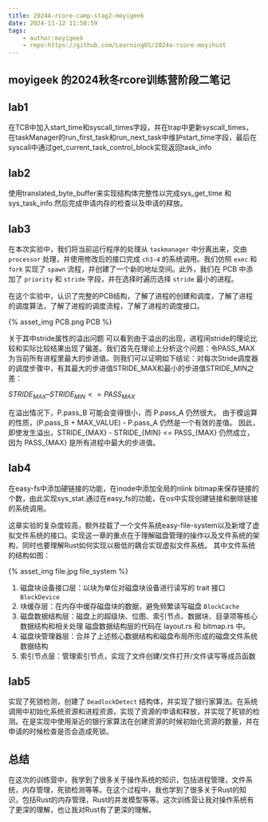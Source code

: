 ```yaml
---
title: 2024A-rcore-camp-stag2-moyigeek
date: 2024-11-12 11:58:59
tags:
    - author:moyigeek
    - repo:https://github.com/LearningOS/2024a-rcore-moyihust
---
```


## moyigeek 的2024秋冬rcore训练营阶段二笔记
<!-- more -->

## lab1
在TCB中加入start_time和syscall_times字段，并在trap中更新syscall_times，在taskManager的run_first_task和run_next_task中维护start_time字段，最后在syscall中通过get_current_task_control_block实现返回task_info

## lab2
使用translated_byte_buffer来实现结构体完整性以完成sys_get_time 和 sys_task_info.然后完成申请内存的检查以及申请的释放。


## lab3
在本次实验中，我们将当前运行程序的处理从 `taskmanager` 中分离出来，交由 `processor` 处理，并使用修改后的接口完成 `ch3-4` 的系统调用。我们仿照 `exec` 和 `fork` 实现了 `spawn` 流程，并创建了一个新的地址空间。此外，我们在 PCB 中添加了 `priority` 和 `stride` 字段，并在选择时遍历选择 `stride` 最小的进程。

在这个实验中，认识了完整的PCB结构，了解了进程的创建和调度，了解了进程的调度算法，了解了进程的调度流程，了解了进程的调度接口。

{% asset_img PCB.png PCB %}

关于其中stride属性的溢出问题
可以看到由于溢出的出现，进程间stride的理论比较和实际比较结果出现了偏差。我们首先在理论上分析这个问题：令PASS_MAX为当前所有进程里最大的步进值。则我们可以证明如下结论：对每次Stride调度器的调度步骤中，有其最大的步进值STRIDE_MAX和最小的步进值STRIDE_MIN之差：

$STRIDE_{MAX} – STRIDE_{MIN} <= PASS_{MAX}$

在溢出情况下，P.pass_B 可能会变得很小，而 P.pass_A 仍然很大。
由于模运算的性质，(P.pass_B + MAX_VALUE) - P.pass_A 仍然是一个有效的差值。
因此，即使发生溢出，STRIDE_{MAX} - STRIDE_{MIN} <= PASS_{MAX} 仍然成立，因为 PASS_{MAX} 是所有进程中最大的步进值。


## lab4
在easy-fs中添加硬链接的功能，在inode中添加全局的nlink bitmap来保存链接的个数，由此实现sys_stat.通过在easy_fs的功能，在os中实现创建链接和删除链接的系统调用。

这章实验的复杂度较高，额外挂载了一个文件系统easy-file-system以及新增了虚拟文件系统的接口。实现这一章的重点在于理解磁盘管理的操作以及文件系统的架构，同时也要理解Rust如何实现以极低的耦合实现虚拟文件系统。
其中文件系统的结构如图：

{% asset_img file.jpg file_system %}

1. 磁盘块设备接口层：以块为单位对磁盘块设备进行读写的 trait 接口
`BlockDevice`
2. 块缓存层：在内存中缓存磁盘块的数据，避免频繁读写磁盘
`BlockCache`
3. 磁盘数据结构层：磁盘上的超级块、位图、索引节点、数据块、目录项等核心数据结构和相关处理
磁盘数据结构层的代码在 layout.rs 和 bitmap.rs 中。
4. 磁盘块管理器层：合并了上述核心数据结构和磁盘布局所形成的磁盘文件系统数据结构
5. 索引节点层：管理索引节点，实现了文件创建/文件打开/文件读写等成员函数


## lab5
实现了死锁检测，创建了 `DeadlockDetect` 结构体，并实现了银行家算法。在系统调用中初始化系统资源和进程资源，实现了资源的申请和释放，并实现了死锁的检测。在是实现中使用渐近的银行家算法在创建资源的时候初始化资源的数量，并在申请的时候检查是否会造成死锁。


## 总结
在这次的训练营中，我学到了很多关于操作系统的知识，包括进程管理，文件系统，内存管理，死锁检测等等。在这个过程中，我也学到了很多关于Rust的知识，包括Rust的内存管理，Rust的并发模型等等。这次训练营让我对操作系统有了更深的理解，也让我对Rust有了更深的理解。